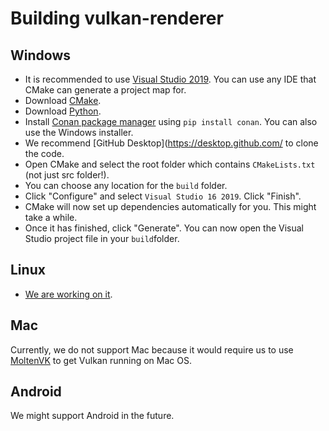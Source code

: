 # Building vulkan-renderer

## Windows

* It is recommended to use [Visual Studio 2019](https://visualstudio.microsoft.com/). You can use any IDE that CMake can generate a project map for.
* Download [CMake](https://cmake.org/).
* Download [Python](https://www.python.org/).
* Install [Conan package manager](https://conan.io/) using `pip install conan`. You can also use the Windows installer.
* We recommend [GitHub Desktop](https://desktop.github.com/ to clone the code.
* Open CMake and select the root folder which contains `CMakeLists.txt` (not just src folder!).
* You can choose any location for the `build` folder.
* Click "Configure" and select `Visual Studio 16 2019`. Click "Finish".
* CMake will now set up dependencies automatically for you. This might take a while.
* Once it has finished, click "Generate". You can now open the Visual Studio project file in your `build`folder.

## Linux
* [We are working on it](https://github.com/inexorgame/vulkan-renderer/issues/19).

## Mac
Currently, we do not support Mac because it would require us to use [MoltenVK](https://github.com/KhronosGroup/MoltenVK) to get Vulkan running on Mac OS.

## Android
We might support Android in the future.
